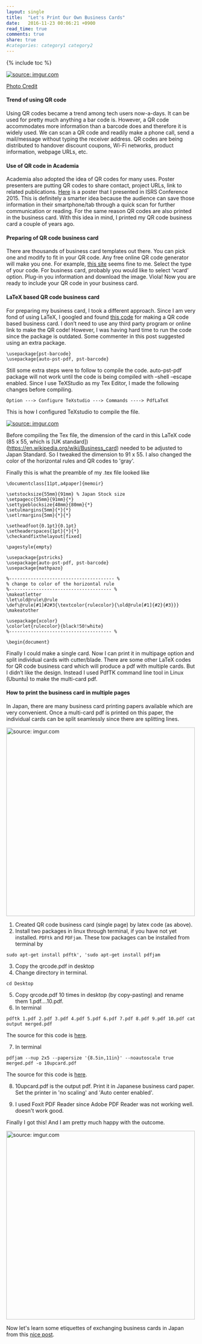 ```yaml
---
layout: single
title:  "Let's Print Our Own Business Cards"
date:   2016-11-23 00:06:21 +0900
read_time: true
comments: true
share: true
#categories: category1 category2
---
```

{% include toc %}

<p align="left">
<a href="http://imgur.com/4H9NMJt"><img src="http://i.imgur.com/4H9NMJt.png" title="source: imgur.com" /></a>
</p>

[Photo Credit](http://www.bristolglobal.com/country-profile-japan-assignment-in-the-land-of-the-rising-sun/#.WDlBb7W1nIo)


####  Trend of using QR code   

Using QR codes became a trend among tech users now-a-days. It can be used for pretty much anything a bar code is. However, a QR code accommodates more information than a barcode does and therefore it is widely used. We can scan a QR code and readily make a phone call, send a mail/message without typing the receiver address. QR codes are being distributed to handover discount coupons, Wi-Fi networks, product information, webpage URLs, etc.  

####  Use of QR code in Academia   

Academia also adopted the idea of QR codes for many uses. Poster presenters are putting QR codes to share contact, project URLs, link to related publications. [Here](http://imgur.com/BEaboLi) is a poster that I presented in ISRS Conference 2015. This is definitely a smarter idea because the audience can save those information in their smartphone/tab through a quick scan for further communication or reading. For the same reason QR codes are also printed in the business card. With this idea in mind, I printed my QR code business card a couple of years ago.

####  Preparing of QR code business card    

There are thousands of business card templates out there. You can pick one and modify to fit in your QR code. Any free online QR code generator will make you one. For example, [this site](http://goqr.me/) seems fine to me. Select the type of your code. For business card, probably you would like to select ‘vcard’ option. Plug-in you information and download the image. Viola! Now you are ready to include your QR code in your business card.

####  LaTeX based QR code business card   

For preparing my business card, I took a different approach. Since I am very fond of using LaTeX, I googled and found [this code](https://blog.bramp.net/post/2010/02/13/latex-qr-based-business-card/) for making a QR code based business card. I don’t need to use any third party program or online link to make the QR code! However, I was having hard time to run the code since the package is outdated. Some commenter in this post suggested using an extra package.

```
\usepackage{pst-barcode}
\usepackage{auto-pst-pdf, pst-barcode}
```

Still some extra steps were to follow to compile the code. auto-pst-pdf package will not work until the code is being compiled with –shell –escape enabled. Since I use TeXStudio as my Tex Editor, I made the following changes before compiling.
```
Option ---> Configure TeXstudio ---> Commands ----> PdfLaTeX
```   

This is how I configured TeXstudio to compile the file.

<a href="http://imgur.com/c9xnmdw"><img src="http://i.imgur.com/c9xnmdw.png" title="source: imgur.com" /></a>


Before compiling the Tex file,  the dimension of the card in this LaTeX code (85 x 55, which is [UK standard])(https://en.wikipedia.org/wiki/Business_card) needed to be adjusted to Japan Standard. So I tweaked the dimension to 91 x 55. I also changed the color of the horizontal rules and QR codes to 'gray'.

Finally this is what the preamble of my .tex file looked like

```
\documentclass[11pt,a4paper]{memoir}

\setstocksize{55mm}{91mm} % Japan Stock size
\setpagecc{55mm}{91mm}{*}
\settypeblocksize{48mm}{80mm}{*}
\setulmargins{5mm}{*}{*}
\setlrmargins{5mm}{*}{*}

\setheadfoot{0.1pt}{0.1pt}
\setheaderspaces{1pt}{*}{*}
\checkandfixthelayout[fixed]

\pagestyle{empty}

\usepackage{pstricks}
\usepackage{auto-pst-pdf, pst-barcode}
\usepackage{mathpazo}

%--------------------------------------- %
% change to color of the horizontal rule
%-------------------------------------- %
\makeatletter
\let\old@rule\@rule
\def\@rule[#1]#2#3{\textcolor{rulecolor}{\old@rule[#1]{#2}{#3}}}
\makeatother

\usepackage{xcolor}
\colorlet{rulecolor}{black!50!white}
%-------------------------------------- %

\begin{document}
```   

Finally I could make a single card. Now I can print it in multipage option and split individual cards with cutter/blade. There are some other LaTeX codes for QR code business card which will produce a pdf with multiple cards. But I didn’t like the design. Instead I used PdfTK command line tool in Linux (Ubuntu) to make the multi-card pdf.


####  How to print the business card in multiple pages      

In Japan, there are many business card printing papers available which are very convenient. Once a multi-card pdf is printed on this paper, the individual cards can be split seamlessly since there are splitting lines.

<a href="http://imgur.com/XkG4x0s"><img src="http://i.imgur.com/XkG4x0s.png" title="source: imgur.com" width='500'/></a>


1.  Created QR code business card (single page) by latex code (as above).
2.  Install two packages in linux through terminal, if you have not yet installed. `PDFtk` and `PDFjam`. These tow packages can be installed from terminal by  

```
sudo apt-get install pdftk', 'sudo apt-get install pdfjam
```   

3.  Copy the qrcode.pdf in desktop
4.  Change directory in terminal.  

```
cd Desktop
```  

5.  Copy qrcode.pdf 10 times in desktop (by copy-pasting) and rename them 1.pdf....10.pdf.
6.  In terminal
```   
pdftk 1.pdf 2.pdf 3.pdf 4.pdf 5.pdf 6.pdf 7.pdf 8.pdf 9.pdf 10.pdf cat output merged.pdf
```   

The source for this code is [here](http://superuser.com/questions/366490/how-to-merge-multiple-pdf-files-onto-one-page-with-pdftk).

7.  In terminal

```
pdfjam --nup 2x5 --papersize '{8.5in,11in}' --noautoscale true merged.pdf -o 10upcard.pdf
```   

The source for this code is [here](http://askubuntu.com/questions/30962/good-business-card-creation-software).

8.  10upcard.pdf is the output pdf. Print it in Japanese business card paper. Set the printer in 'no scaling' and 'Auto center enabled'.

9.  I used Foxit PDF Reader since Adobe PDF Reader was not working well. doesn't work good.


Finally I got this! And I am pretty much happy with the outcome.


<a href="http://imgur.com/Wzr8ymI"><img src="http://i.imgur.com/Wzr8ymI.jpg" title="source: imgur.com" width='500'/></a>


Now let's learn some etiquettes of exchanging business cards in Japan from this [nice post](https://blog.gaijinpot.com/exchanging-business-cards-japan/).
